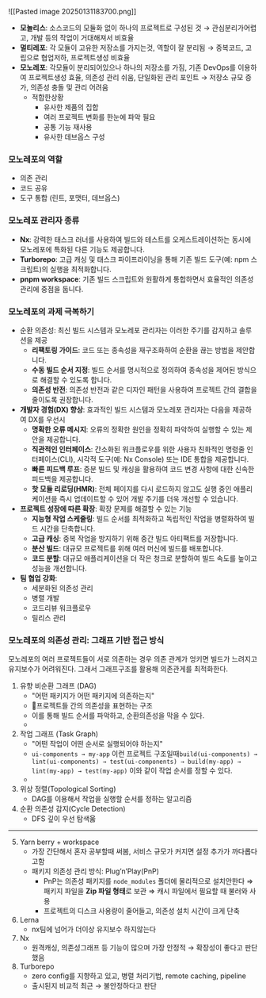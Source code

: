 ![[Pasted image 20250131183700.png]]
- **모놀리스**: 소스코드의 모듈화 없이 하나의 프로젝트로 구성된 것 → 관심분리가어렵고, 개발 등의 작업이 거대해져서 비효율
- **멀티레포**: 각 모듈이 고유한 저장소를 가지는것, 역할이 잘 분리됨 → 중복코드, 고립으로 협업저하, 프로젝트생성 비효율
- **모노레포**: 각모듈이 분리되어있으나 하나의 저장소를 가짐, 기존 DevOps를 이용하여 프로젝트생성 효율, 의존성 관리 쉬움, 단일화된 관리 포인트 → 저장소 규모 증가, 의존성 충돌 및 관리 어려움
	- 적합한상황
	    - 유사한 제품의 집합
	    - 여러 프로젝트 변화를 한눈에 파악 필요
	    - 공통 기능 재사용
	    - 유사한 데브옵스 구성

### 모노레포의 역할
- 의존 관리
- 코드 공유
- 도구 통합 (린트, 포맷터, 데브옵스)

### 모노레포 관리자 종류
- **Nx**: 강력한 태스크 러너를 사용하여 빌드와 테스트를 오케스트레이션하는 동시에 모노레포에 특화된 다른 기능도 제공합니다.
- **Turborepo**: 고급 캐싱 및 태스크 파이프라이닝을 통해 기존 빌드 도구(예: npm 스크립트)의 실행을 최적화합니다.
- **pnpm workspace**: 기존 빌드 스크립트와 원활하게 통합하면서 효율적인 의존성 관리에 중점을 둡니다.


### 모노레포의 과제 극복하기
- 순환 의존성: 최신 빌드 시스템과 모노레포 관리자는 이러한 주기를 감지하고 솔루션을 제공
	- **리팩토링 가이드**: 코드 또는 종속성을 재구조화하여 순환을 끊는 방법을 제안합니다.
	- **수동 빌드 순서 지정**: 빌드 순서를 명시적으로 정의하여 종속성을 제어된 방식으로 해결할 수 있도록 합니다.
	- **의존성 반전**: 의존성 반전과 같은 디자인 패턴을 사용하여 프로젝트 간의 결합을 줄이도록 권장합니다.
- **개발자 경험(DX) 향상**: 효과적인 빌드 시스템과 모노레포 관리자는 다음을 제공하여 DX를 우선시
	- **명확한 오류 메시지**: 오류의 정확한 원인을 정확히 파악하여 실행할 수 있는 제안을 제공합니다.
	- **직관적인 인터페이스**: 간소화된 워크플로우를 위한 사용자 친화적인 명령줄 인터페이스(CLI), 시각적 도구(예: Nx Console) 또는 IDE 통합을 제공합니다.
	- **빠른 피드백 루프**: 증분 빌드 및 캐싱을 활용하여 코드 변경 사항에 대한 신속한 피드백을 제공합니다.
	- **핫 모듈 리로딩(HMR)**: 전체 페이지를 다시 로드하지 않고도 실행 중인 애플리케이션을 즉시 업데이트할 수 있어 개발 주기를 더욱 개선할 수 있습니다.
- **프로젝트 성장에 따른 확장**: 확장 문제를 해결할 수 있는 기능
	- **지능형 작업 스케줄링**: 빌드 순서를 최적화하고 독립적인 작업을 병렬화하여 빌드 시간을 단축합니다.
	- **고급 캐싱**: 중복 작업을 방지하기 위해 중간 빌드 아티팩트를 저장합니다.
	- **분산 빌드**: 대규모 프로젝트를 위해 여러 머신에 빌드를 배포합니다.
	- **코드 분할**: 대규모 애플리케이션을 더 작은 청크로 분할하여 빌드 속도를 높이고 성능을 개선합니다.
- **팀 협업 강화**:
	- 세분화된 의존성 관리
	- 병렬 개발
	- 코드리뷰 워크플로우
	- 릴리스 관리

### 모노레포의 의존성 관리: 그래프 기반 접근 방식
모노레포의 여러 프로젝트들이 서로 의존하는 경우 의존 관계가 엉키면 빌드가 느려지고 유지보수가 어려워진다. 그래서 그래프구조를 활용해 의존관게를 최적화한다.

1. 유향 비순환 그래프 (DAG)
	- "어떤 패키지가 어떤 패키지에 의존하는지"
	- 프로젝트들 간의 의존성을 표현하는 구조
	- 이를 통해 빌드 순서를 파악하고, 순환의존성을 막을 수 있다.
	- 
2. 작업 그래프 (Task Graph)
	- "어떤 작업이 어떤 순서로 실행되어야 하는지"
	- `ui-components → my-app` 이런 프로젝트 구조일때`build(ui-components) → lint(ui-components) → test(ui-components) → build(my-app) → lint(my-app) → test(my-app)` 이와 같이 작업 순서를 정할 수 있다.
	- 
3. 위상 정렬(Topological Sorting)
	- DAG를 이용해서 작업을 실행할 순서를 정하는 알고리즘
4. 순환 의존성 감지(Cycle Detection)
	- DFS 깊이 우선 탐색욿 









---
5. Yarn berry + workspace
    - 가장 간단해서 혼자 공부할때 써봄, 서비스 규모가 커지면 설정 추가가 까다롭다고함
    - 패키지 의존성 관리 방식: Plug’n’Play(PnP)
        - PnP는 의존성 패키지를 `node_modules` 폴더에 물리적으로 설치안한다 ⇒ 패키지 파일을 **Zip 파일 형태**로 보관 ⇒ 캐시 파일에서 필요할 때 불러와 사용
        - 프로젝트의 디스크 사용량이 줄어들고, 의존성 설치 시간이 크게 단축
6. Lerna
    - nx팀에 넘어가 더이상 유지보수 하지않는다
7. Nx
    - 원격캐싱, 의존성그래프 등 기능이 많으며 가장 안정적 → 확장성이 좋다고 판단했음
8. Turborepo
    - zero config를 지향하고 있고, 병렬 처리기법, remote caching, pipeline
    - 출시된지 비교적 최근 → 불안정하다고 판단